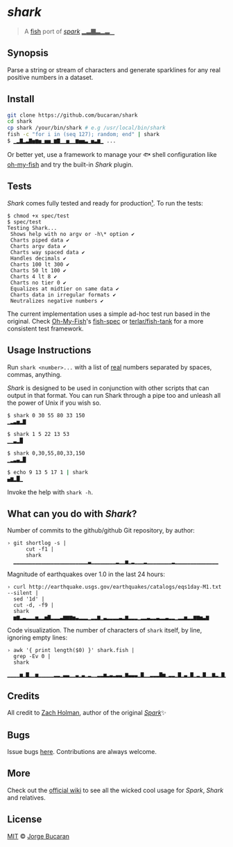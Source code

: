 # _shark_  

> A [fish][Fish] port of [_spark_][spark] ▂▃▇▃▂▃▁

## Synopsis

Parse a string or stream of characters and generate sparklines for any real positive numbers in a dataset.

## Install

```sh
git clone https://github.com/bucaran/shark
cd shark
cp shark /your/bin/shark # e.g /usr/local/bin/shark
fish -c "for i in (seq 127); random; end" | shark
$ ▁▂▇▂▃▇▅▆▅▁▅▅▁▆▇▁▁▅▁▁▆▅▅▃▁▅▃▆▁ ...
```

Or better yet, use a framework to manage your :fish: shell configuration like [oh-my-fish][OMF] and try the built-in _Shark_ plugin.

## Tests

_Shark_ comes fully tested and ready for production[¹][issues]. To run the tests:

```
$ chmod +x spec/test
$ spec/test
Testing Shark...
 Shows help with no argv or -h\* option ✔
 Charts piped data ✔
 Charts argv data ✔
 Charts way spaced data ✔
 Handles decimals ✔
 Charts 100 lt 300 ✔
 Charts 50 lt 100 ✔
 Charts 4 lt 8 ✔
 Charts no tier 0 ✔
 Equalizes at midtier on same data ✔
 Charts data in irregular formats ✔
 Neutralizes negative numbers ✔
```

The current implementation uses a simple ad-hoc test run based in the original. Check [Oh-My-Fish](https://github.com/bpinto/oh-my-fish)'s [fish-spec](https://github.com/bpinto/oh-my-fish/tree/master/plugins/fish-spec) or [terlar/fish-tank][fish-tank] for a more consistent test framework.


## Usage Instructions

Run `shark <number>...` with a list of [real][real] numbers separated by spaces, commas, anything.

_Shark_ is designed to be used in conjunction with other scripts that can output in that format. You can run Shark through a pipe too and unleash all the power of Unix if you wish so.

```sh
$ shark 0 30 55 80 33 150
▁▂▃▅▂▇

$ shark 1 5 22 13 53
▁▁▃▂█

$ shark 0,30,55,80,33,150
▁▂▃▄▂█

$ echo 9 13 5 17 1 | shark
▄▆▂█▁
```

Invoke the help with `shark -h`.

## What can you do with _Shark_?

Number of commits to the github/github Git repository, by author:

```fish
› git shortlog -s |
      cut -f1 |
      shark
  ▁▁▁▁▁▁▁▁▁▁▁▁▁▁▁▁▁▁▁▁▁▁▁▁▃▁▁▁▁▁▁▁▁▂▁▁▅▁▂▁▁▁▂▁▁▁▁▁▁▁▁▂▁▁▁▁▁▁▁▁▁▁▁▁▁▁
```

Magnitude of earthquakes over 1.0 in the last 24 hours:

```fish
› curl http://earthquake.usgs.gov/earthquakes/catalogs/eqs1day-M1.txt --silent |
  sed '1d' |
  cut -d, -f9 |
  shark
  ▅▆▂▃▂▂▂▅▂▂▅▇▂▂▂▃▆▆▆▅▃▂▂▂▁▂▂▆▁▃▂▂▂▂▃▂▆▂▂▂▁▂▂▃▂▂▃▂▂▃▂▂▁▂▂▅▂▂▆▆▅▃▆
```

Code visualization. The number of characters of `shark` itself, by line, ignoring empty lines:

```fish
› awk '{ print length($0) }' shark.fish |
  grep -Ev 0 |
  shark
  ▁▁▁▁▅▁▇▁▁▅▁▁▁▁▁▂▂▁▃▃▁▁▃▁▃▁▂▁▁▂▂▅▂▃▂▃▃▁▆▃▃▃▁▇▁▁▂▂▂▇▅▁▂▂▁▇▁▃▁▇▁▂▁▇▁▁▆▂▁▇▁▂▁▁▂▅▁▂▁▆▇▇▂▁▂▁▁▁▂▂▁▅▁▂▁▁▃▁▃▁▁▁▃▂▂▂▁▁▅▂▁▁▁▁▂▂▁▁▁▂▂
```

## Credits

All credit to [Zach Holman](https://github.com/holman), author of the original [_Spark_][spark]:sparkles:

## Bugs

Issue bugs [here][issues]. Contributions are always welcome.

## More

Check out the [official wiki][wiki] to see all the wicked cool usage for _Spark_, _Shark_ and relatives.

## License

[MIT][license] © [Jorge Bucaran](http://bucaran.me)

[issues]: http://github.com/bucaran/shark/issues
[Fish]: https://fishshell.com
[spark]: https://github.com/holman/spark
[fish-tank]: https://github.com/terlar/fish-tank
[real]: http://en.wikipedia.org/wiki/Real_number
[OMF]: https://github.com/bpinto/oh-my-fish
[wiki]: https://github.com/holman/spark/wiki/Wicked-Cool-Usage
[license]: http://opensource.org/licenses/MIT
